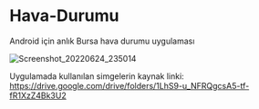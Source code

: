 # Hava-Durumu
Android için anlık Bursa hava durumu uygulaması

![Screenshot_20220624_235014](https://user-images.githubusercontent.com/55911470/175966197-cb628320-3600-4ffe-9f89-db30b5380061.png)



Uygulamada kullanılan simgelerin kaynak linki: https://drive.google.com/drive/folders/1LhS9-u_NFRQgcsA5-tf-fR1XzZ4Bk3U2
